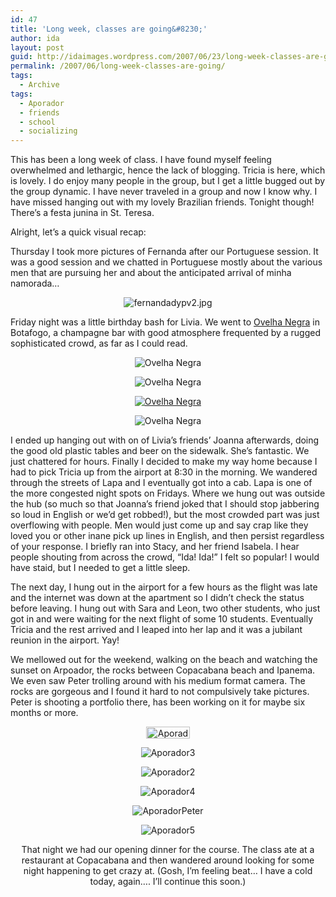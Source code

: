```yaml
---
id: 47
title: 'Long week, classes are going&#8230;'
author: ida
layout: post
guid: http://idaimages.wordpress.com/2007/06/23/long-week-classes-are-going/
permalink: /2007/06/long-week-classes-are-going/
tags:
  - Archive
tags:
  - Aporador
  - friends
  - school
  - socializing
---
```

This has been a long week of class. I have found myself feeling overwhelmed and lethargic, hence the lack of blogging. Tricia is here, which is lovely. I do enjoy many people in the group, but I get a little bugged out by the group dynamic. I have never traveled in a group and now I know why. I have missed hanging out with my lovely Brazilian friends. Tonight though! There&#8217;s a festa junina in St. Teresa.

Alright, let&#8217;s a quick visual recap:

Thursday I took more pictures of Fernanda after our Portuguese session. It was a good session and we chatted in Portuguese mostly about the various men that are pursuing her and about the anticipated arrival of minha namorada&#8230;

<p style="text-align:center;">
  <img src="http://idaimages.files.wordpress.com/2007/06/fernandadypv2.jpg" alt="fernandadypv2.jpg" />
</p>

Friday night was a little birthday bash for Livia. We went to <a href="http://www.guiadasemana.com.br/detail.asp?/Champanharia_Ovelha_Negra/NOITE/RIO_DE_JANEIRO/&a=1&ID=8&cd_place=13619&cd_city=36" target="_blank">Ovelha Negra</a> in Botafogo, a champagne bar with good atmosphere frequented by a rugged sophisticated crowd, as far as I could read.

<p align="center">
  <img src="http://idaimages.files.wordpress.com/2007/06/07-06-15ovelhanegra03web.jpg" alt="Ovelha Negra" />
</p>

<p align="center">
  <img src="http://idaimages.files.wordpress.com/2007/06/07-06-15ovelhanegra09web.jpg" alt="Ovelha Negra" />
</p>

<p align="center">
  <a href="http://uncommonplaces.com/2007/06/23/long-week-classes-are-going/ovelha-negra-3/" rel="attachment wp-att-44" title="Ovelha Negra"><img src="http://idaimages.files.wordpress.com/2007/06/07-06-15ovelhanegra13web.jpg" alt="Ovelha Negra" /></a>
</p>

<p align="center">
  <img src="http://idaimages.files.wordpress.com/2007/06/07-06-15ovelhanegra29web.jpg" alt="Ovelha Negra" />
</p>

<p style="text-align:left;">
  I ended up hanging out with on of Livia&#8217;s friends&#8217; Joanna afterwards, doing the good old plastic tables and beer on the sidewalk. She&#8217;s fantastic. We just chattered for hours. Finally I decided to make my way home because I had to pick Tricia up from the airport at 8:30 in the morning. We wandered through the streets of Lapa and I eventually got into a cab. Lapa is one of the more congested night spots on Fridays. Where we hung out was outside the hub (so much so that Joanna&#8217;s friend joked that I should stop jabbering so loud in English or we&#8217;d get robbed!), but the most crowded part was just overflowing with people. Men would just come up and say crap like they loved you or other inane pick up lines in English, and then persist regardless of your response. I briefly ran into Stacy, and her friend Isabela. I hear people shouting from across the crowd, &#8220;Ida! Ida!&#8221; I felt so popular! I would have staid, but I needed to get a little sleep.
</p>

<p style="text-align:left;">
  The next day, I hung out in the airport for a few hours as the flight was late and the internet was down at the apartment so I didn&#8217;t check the status before leaving. I hung out with Sara and Leon, two other students, who just got in and were waiting for the next flight of some 10 students. Eventually Tricia and the rest arrived and I leaped into her lap and it was a jubilant reunion in the airport. Yay!
</p>

<p style="text-align:left;">
  We mellowed out for the weekend, walking on the beach and watching the sunset on Arpoador, the rocks between Copacabana beach and Ipanema. We even saw Peter trolling around with his medium format camera. The rocks are gorgeous and I found it hard to not compulsively take pictures. Peter is shooting a portfolio there, has been working on it for maybe six months or more.
</p>

<p style="text-align:center;">
  <img src="http://idaimages.files.wordpress.com/2007/06/07-06-17arpoador004.jpg" alt="Aporador1" height="19" width="70" />
</p>

<p style="text-align:center;">
  <img src="http://idaimages.files.wordpress.com/2007/06/07-06-17arpoador152.jpg" alt="Aporador3" />
</p>

<p style="text-align:center;">
  <img src="http://idaimages.files.wordpress.com/2007/06/07-06-17arpoador064.jpg" alt="Aporador2" />
</p>

<p style="text-align:center;">
  <img src="http://idaimages.files.wordpress.com/2007/06/07-06-17arpoador228.jpg" alt="Aporador4" />
</p>

<p style="text-align:center;">
  <img src="http://idaimages.files.wordpress.com/2007/06/07-06-17arpoador188.jpg" alt="AporadorPeter" />
</p>

<p style="text-align:center;">
  <img src="http://idaimages.files.wordpress.com/2007/06/07-06-17arpoador197.jpg" alt="Aporador5" />
</p>

<p style="text-align:center;" align="left">
  That night we had our opening dinner for the course. The class ate at a restaurant at Copacabana and then wandered around looking for some night happening to get crazy at. (Gosh, I&#8217;m feeling beat&#8230; I have a cold today, again&#8230;. I&#8217;ll continue this soon.)
</p>

<p style="text-align:center;">
  &nbsp;
</p>

<p align="center">
  &nbsp;
</p>